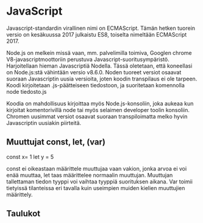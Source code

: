 # JavaScript
Javascript-standardin virallinen nimi on ECMAScript. Tämän hetken tuorein versio on kesäkuussa 2017 julkaistu ES8, toiselta nimeltään ECMAScript 2017.

Node.js on melkein missä vaan, mm. palvelimilla toimiva, Googlen chrome V8-javascriptmoottoriin perustuva Javascript-suoritusympäristö. Harjoitellaan hieman Javascriptiä Nodella. Tässä oletetaan, että koneellasi on Node.js:stä vähintään versio v8.6.0. Noden tuoreet versiot osaavat suoraan Javascriptin uusia versioita, joten koodin transpilaus ei ole tarpeen.
Koodi kirjoitetaan .js-päätteiseen tiedostoon, ja suoritetaan komennolla node tiedosto.js

Koodia on mahdollisuus kirjoittaa myös Node.js-konsoliin, joka aukeaa kun kirjoitat komentorivillä node tai myös selaimen developer toolin konsoliin. Chromen uusimmat versiot osaavat suoraan transpiloimatta melko hyvin Javascriptin uusiakin piirteitä.


## Muuttujat const, let, (var)

const x= 1
let y = 5

const ei oikeastaan määrittele muuttujaa vaan vakion, jonka arvoa ei voi enää muuttaa, let taas määrittelee normaalin muuttujan.
Muuttujan tallettaman tiedon tyyppi voi vaihtaa tyyppiä suorituksen aikana.  Var toimii tietyissä tilanteissa eri tavalla kuin useimpien muiden kielien muuttujien määrittely.

## Taulukot

